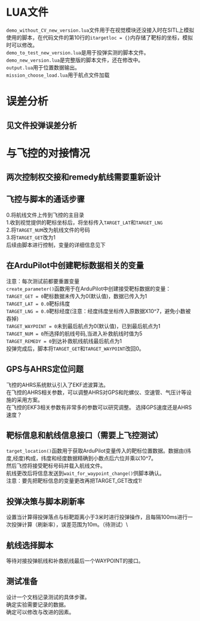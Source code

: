 # LUA文件
`demo_without_CV_new_version.lua`文件用于在视觉模块还没接入时在SITL上模拟使用的脚本，在代码文件的第10行的`itargetloc = {}`内存储了靶标的坐标，模拟时可以修改。\
`demo_to_test_new_version.lua`是用于投弹实测的脚本文件。\
`demo_new_version.lua`是完整版的脚本文件，还在修改中。\
`output.lua`用于位置数据输出。\
`mission_choose_load.lua`用于航点文件加载
# 误差分析
## 见文件投弹误差分析
# 与飞控的对接情况
## 两次控制权交接和remedy航线需要重新设计
## 飞控与脚本的通话步骤
0.将航线文件上传到飞控的主目录\
1.收到视觉提供的靶标坐标后，将坐标传入`TARGET_LAT`和`TARGET_LNG`\
2.将`TARGET_NUM`改为航线文件的号码\
3.将`TARGET_GET`改为1\
后续由脚本进行控制，变量的详细信息见下
## 在ArduPilot中创建靶标数据相关的变量
注意：每次测试前都要重置变量\
`create_parameter()`函数用于在ArduPilot中创建接受靶标数据的变量：\
`TARGET_GET = 0`靶标数据未传入为0(默认值)，数据已传入为1\
`TARGET_LAT = 0.0`靶标纬度\
`TARGET_LNG = 0.0`靶标经度(注意：经度纬度坐标传入原数据X10^7，避免小数被吞掉)\
`TARGET_WAYPOINT = 0`未到最后航点为0(默认值)，已到最后航点为1\
`TARGET_NUM = 0`所选择的航线号码,当进入补救航线时值为5\
`TARGET_REMEDY = 0`到达补救航线航线最后航点为1\
投弹完成后，脚本将`TARGET_GET`和`TARGET_WAYPOINT`改回0。
## GPS与AHRS定位问题
飞控的AHRS系统默认引入了EKF滤波算法。\
在飞控的AHRS相关参数，可以调整AHRS对GPS和陀螺仪、空速管、气压计等设施的采用方案。\
在飞控的EKF3相关参数有非常多的参数可以研究调整。
选择GPS速度还是AHRS速度？
## 靶标信息和航线信息接口（需要上飞控测试）
`target_location()`函数用于获取ArduPilot变量传入的靶标位置数据。数据由(纬度,经度)构成，纬度和经度数据精确到小数点后六位并乘以10^7。\
然后飞控将接受靶标号码并载入航线文件。\
航线更改后将信息发送到`wait_for_waypoint_change()`供脚本确认。\
注意：要先把靶标信息的变量更改再把TARGET_GET改成1!
## 投弹决策与脚本刷新率
设置当计算得投弹落点与标靶距离小于3米时进行投弹操作，且每隔100ms进行一次投弹计算（刷新率），误差范围为10m。（待测试）\
## 航线选择脚本
等待对接投弹航线和补救航线最后一个WAYPOINT的接口。
## 测试准备
设计一个文档记录测试的具体步骤。\
确定实验需要记录的数据。\
确定可以修改与改进的因素。

